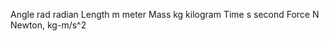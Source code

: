 Angle       rad     radian
Length      m       meter
Mass        kg      kilogram
Time        s       second
Force       N       Newton, kg-m/s^2
